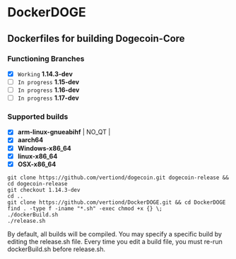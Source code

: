 # DockerDOGE
## Dockerfiles for building Dogecoin-Core

### Functioning Branches
- [x] `Working` **1.14.3-dev**
- [ ] `In progress` **1.15-dev**
- [ ] `In progress` **1.16-dev**
- [ ] `In progress` **1.17-dev**

### Supported builds
- [x] **arm-linux-gnueabihf** | NO_QT |
- [x] **aarch64** 
- [x] **Windows-x86_64**
- [x] **linux-x86_64**
- [x] **OSX-x86_64**

```
git clone https://github.com/vertiond/dogecoin.git dogecoin-release && cd dogecoin-release
git checkout 1.14.3-dev
cd ..
git clone https://github.com/vertiond/DockerDOGE.git && cd DockerDOGE
find . -type f -iname "*.sh" -exec chmod +x {} \;
./dockerBuild.sh
./release.sh
```
By default, all builds will be compiled.  You may specify a specific build by editing the release.sh file.  Every time you edit a build file, you must re-run dockerBuild.sh before release.sh.
